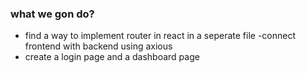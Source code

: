 ### what we gon do?
- find a way to implement router in react in a seperate file
-connect frontend with  backend using axious 
- create a login page and a dashboard page 
